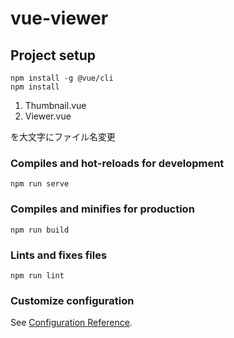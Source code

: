 # vue-viewer

## Project setup
```
npm install -g @vue/cli
npm install
```
1. Thumbnail.vue
1. Viewer.vue

を大文字にファイル名変更

### Compiles and hot-reloads for development
```
npm run serve
```

### Compiles and minifies for production
```
npm run build
```

### Lints and fixes files
```
npm run lint
```

### Customize configuration
See [Configuration Reference](https://cli.vuejs.org/config/).
